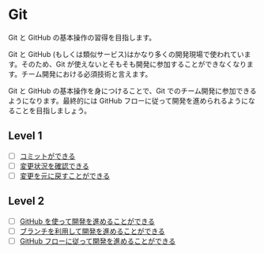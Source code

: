 # Git

Git と GitHub の基本操作の習得を目指します。

Git と GitHub (もしくは類似サービス)はかなり多くの開発現場で使われています。そのため、Git が使えないとそもそも開発に参加することができなくなります。チーム開発における必須技術と言えます。

Git と GitHub の基本操作を身につけることで、Git でのチーム開発に参加できるようになります。最終的には GitHub フローに従って開発を進められるようになることを目指しましょう。

## Level 1

- [ ] [コミットができる](/quest/technologies/git/COMMIT.md)
- [ ] [変更状況を確認できる](/quest/technologies/git/STATUS.md)
- [ ] [変更を元に戻すことができる](/quest/technologies/git/RESTORE.md)

## Level 2

- [ ] [GitHub を使って開発を進めることができる](/quest/technologies/git/GITHUB.md)
- [ ] [ブランチを利用して開発を進めることができる](/quest/technologies/git/BRANCH.md)
- [ ] [GitHub フローに従って開発を進めることができる](/quest/technologies/git/PULLREQUEST.md)
